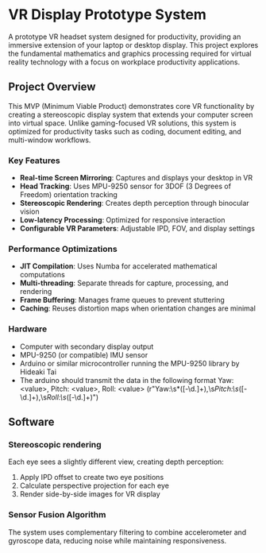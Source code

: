# VR Display Prototype System

A prototype VR headset system designed for productivity, providing an immersive extension of your laptop or desktop display. This project explores the fundamental mathematics and graphics processing required for virtual reality technology with a focus on workplace productivity applications.

## Project Overview

This MVP (Minimum Viable Product) demonstrates core VR functionality by creating a stereoscopic display system that extends your computer screen into virtual space. Unlike gaming-focused VR solutions, this system is optimized for productivity tasks such as coding, document editing, and multi-window workflows.

### Key Features

- **Real-time Screen Mirroring**: Captures and displays your desktop in VR
- **Head Tracking**: Uses MPU-9250 sensor for 3DOF (3 Degrees of Freedom) orientation tracking
- **Stereoscopic Rendering**: Creates depth perception through binocular vision
- **Low-latency Processing**: Optimized for responsive interaction
- **Configurable VR Parameters**: Adjustable IPD, FOV, and display settings

### Performance Optimizations

- **JIT Compilation**: Uses Numba for accelerated mathematical computations
- **Multi-threading**: Separate threads for capture, processing, and rendering
- **Frame Buffering**: Manages frame queues to prevent stuttering
- **Caching**: Reuses distortion maps when orientation changes are minimal

### Hardware

- Computer with secondary display output
- MPU-9250 (or compatible) IMU sensor
- Arduino or similar microcontroller running the MPU-9250 library by Hideaki Tai
- The arduino should transmit the data in the following format Yaw: \<value\>, Pitch: \<value\>, Roll: \<value\> (r"Yaw:\s*([-\d.]+),\s*Pitch:\s*([-\d.]+),\s*Roll:\s*([-\d.]+)")


## Software 


### Stereoscopic rendering

Each eye sees a slightly different view, creating depth perception:

1. Apply IPD offset to create two eye positions
2. Calculate perspective projection for each eye
3. Render side-by-side images for VR display

### Sensor Fusion Algorithm

The system uses complementary filtering to combine accelerometer and gyroscope data, reducing noise while maintaining responsiveness.

